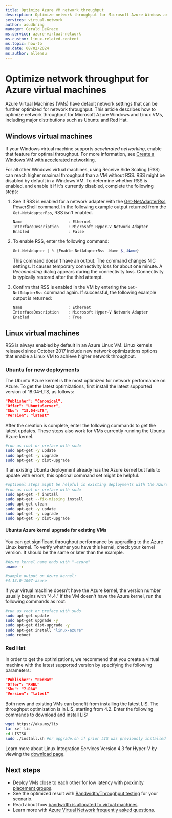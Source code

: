 ```yaml
---
title: Optimize Azure VM network throughput
description: Optimize network throughput for Microsoft Azure Windows and Linux virtual machines, including major distributions such as Ubuntu and Red Hat.
services: virtual-network
author: asudbring
manager: Gerald DeGrace
ms.service: azure-virtual-network
ms.custom: linux-related-content
ms.topic: how-to
ms.date: 08/02/2024
ms.author: allensu
---
```


# Optimize network throughput for Azure virtual machines

Azure Virtual Machines (VMs) have default network settings that can be further optimized for network throughput. This article describes how to optimize network throughput for Microsoft Azure Windows and Linux VMs, including major distributions such as Ubuntu and Red Hat.

## Windows virtual machines

If your Windows virtual machine supports *accelerated networking*, enable that feature for optimal throughput. For more information, see [Create a Windows VM with accelerated networking](create-vm-accelerated-networking-powershell.md).

For all other Windows virtual machines, using Receive Side Scaling (RSS) can reach higher maximal throughput than a VM without RSS. RSS might be disabled by default in a Windows VM. To determine whether RSS is enabled, and enable it if it's currently disabled, complete the following steps:

1. See if RSS is enabled for a network adapter with the [Get-NetAdapterRss](/powershell/module/netadapter/get-netadapterrss) PowerShell command. In the following example output returned from the `Get-NetAdapterRss`, RSS isn't enabled.

   ```powershell
   Name                    : Ethernet
   InterfaceDescription    : Microsoft Hyper-V Network Adapter
   Enabled                 : False
   ```

1. To enable RSS, enter the following command:

   ```powershell
   Get-NetAdapter | % {Enable-NetAdapterRss -Name $_.Name}
   ```

   This command doesn't have an output. The command changes NIC settings. It causes temporary connectivity loss for about one minute. A *Reconnecting* dialog appears during the connectivity loss. Connectivity is typically restored after the third attempt.

1. Confirm that RSS is enabled in the VM by entering the `Get-NetAdapterRss` command again. If successful, the following example output is returned:

   ```powershell
   Name                    : Ethernet
   InterfaceDescription    : Microsoft Hyper-V Network Adapter
   Enabled                 : True
   ```

## Linux virtual machines

RSS is always enabled by default in an Azure Linux VM. Linux kernels released since October 2017 include new network optimizations options that enable a Linux VM to achieve higher network throughput.

### Ubuntu for new deployments

The Ubuntu Azure kernel is the most optimized for network performance on Azure. To get the latest optimizations, first install the latest supported version of 18.04-LTS, as follows:

```json
"Publisher": "Canonical",
"Offer": "UbuntuServer",
"Sku": "18.04-LTS",
"Version": "latest"
```

After the creation is complete, enter the following commands to get the latest updates. These steps also work for VMs currently running the Ubuntu Azure kernel.

```bash
#run as root or preface with sudo
sudo apt-get -y update
sudo apt-get -y upgrade
sudo apt-get -y dist-upgrade
```

If an existing Ubuntu deployment already has the Azure kernel but fails to update with errors, this optional command set might be helpful.

```bash
#optional steps might be helpful in existing deployments with the Azure kernel
#run as root or preface with sudo
sudo apt-get -f install
sudo apt-get --fix-missing install
sudo apt-get clean
sudo apt-get -y update
sudo apt-get -y upgrade
sudo apt-get -y dist-upgrade
```

#### Ubuntu Azure kernel upgrade for existing VMs

You can get significant throughput performance by upgrading to the Azure Linux kernel. To verify whether you have this kernel, check your kernel version. It should be the same or later than the example.

```bash
#Azure kernel name ends with "-azure"
uname -r

#sample output on Azure kernel:
#4.13.0-1007-azure
```

If your virtual machine doesn't have the Azure kernel, the version number usually begins with "4.4." If the VM doesn't have the Azure kernel, run the following commands as root:

```bash
#run as root or preface with sudo
sudo apt-get update
sudo apt-get upgrade -y
sudo apt-get dist-upgrade -y
sudo apt-get install "linux-azure"
sudo reboot
```

### Red Hat

In order to get the optimizations, we recommend that you create a virtual machine with the latest supported version by specifying the following parameters:

```json
"Publisher": "RedHat"
"Offer": "RHEL"
"Sku": "7-RAW"
"Version": "latest"
```

Both new and existing VMs can benefit from installing the latest LIS. The throughput optimization is in LIS, starting from 4.2. Enter the following commands to download and install LIS:

```bash
wget https://aka.ms/lis
tar xvf lis
cd LISISO
sudo ./install.sh #or upgrade.sh if prior LIS was previously installed
```

Learn more about Linux Integration Services Version 4.3 for Hyper-V by viewing the [download page](https://www.microsoft.com/download/details.aspx?id=55106).

## Next steps

- Deploy VMs close to each other for low latency with [proximity placement groups](/azure/virtual-machines/co-location).
- See the optimized result with [Bandwidth/Throughput testing](virtual-network-bandwidth-testing.md) for your scenario.
- Read about how [bandwidth is allocated to virtual machines](virtual-machine-network-throughput.md).
- Learn more with [Azure Virtual Network frequently asked questions](virtual-networks-faq.md).
